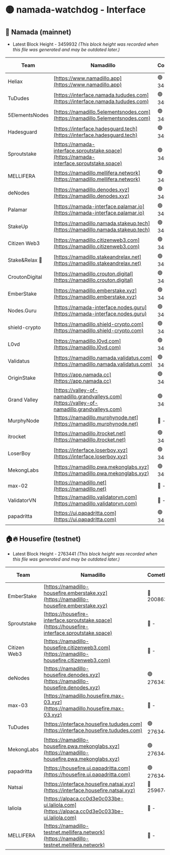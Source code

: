 # 🟡 namada-watchdog - Interface

## 🚀 Namada (mainnet)
- Latest Block Height - 3459932 *(This block height was recorded when this file was generated and may be outdated later.)*

| Team | Namadillo | CometBFT | Indexer | MASP Indexer |
|-|-|-|-|-|
| Heliax | [https://www.namadillo.app](https://www.namadillo.app) | 🟢 3459907 | 🟢 3459907 | 🟢 3459907 |
| TuDudes | [https://interface.namada.tududes.com](https://interface.namada.tududes.com) | 🟢 3459908 | 🟢 3459907 | 🟢 3459907 |
| 5ElementsNodes | [https://namadillo.5elementsnodes.com](https://namadillo.5elementsnodes.com) | 🟢 3459908 | 🟢 3459908 | 🟢 3459908 |
| Hadesguard | [https://interface.hadesguard.tech](https://interface.hadesguard.tech) | 🟢 3459909 | 🟢 3459909 | 🟢 3459908 |
| Sproutstake | [https://namada-interface.sproutstake.space](https://namada-interface.sproutstake.space) | 🟢 3459909 | 🟢 3459909 | 🟢 3459909 |
| MELLIFERA | [https://namadillo.mellifera.network](https://namadillo.mellifera.network) | 🟢 3459911 | 🟢 3459910 | 🟢 3459911 |
| deNodes | [https://namadillo.denodes.xyz](https://namadillo.denodes.xyz) | 🟢 3459911 | 🟢 3459911 | 🟢 3459911 |
| Palamar | [https://namada-interface.palamar.io](https://namada-interface.palamar.io) | 🟢 3459912 | 🟢 3459912 | 🟢 3459912 |
| StakeUp | [https://namadillo.namada.stakeup.tech](https://namadillo.namada.stakeup.tech) | 🟢 3459913 | 🟢 3459913 | 🟢 3459913 |
| Citizen Web3 | [https://namadillo.citizenweb3.com](https://namadillo.citizenweb3.com) | 🟢 3459914 | 🟢 3459913 | 🟢 3459914 |
| Stake&Relax 🦥 | [https://namadillo.stakeandrelax.net](https://namadillo.stakeandrelax.net) | 🟢 3459914 | 🟢 3459914 | 🟢 3459914 |
| CroutonDigital | [https://namadillo.crouton.digital](https://namadillo.crouton.digital) | 🟢 3459915 | 🟢 3459915 | 🟢 3459915 |
| EmberStake | [https://namadillo.emberstake.xyz](https://namadillo.emberstake.xyz) | 🟢 3459916 | 🟢 3459915 | 🟢 3459915 |
| Nodes.Guru | [https://namada-interface.nodes.guru](https://namada-interface.nodes.guru) | 🟢 3459916 | 🟢 3459916 | 🟢 3459916 |
| shield-crypto | [https://namadillo.shield-crypto.com](https://namadillo.shield-crypto.com) | 🟢 3459917 | 🟢 3459917 | 🟢 3459917 |
| L0vd | [https://namadillo.l0vd.com](https://namadillo.l0vd.com) | 🟢 3459918 | 🟢 3459918 | 🟢 3459918 |
| Validatus | [https://namadillo.namada.validatus.com](https://namadillo.namada.validatus.com) | 🟢 3459919 | 🟢 3459919 | 🟢 3459919 |
| OriginStake | [https://app.namada.cc](https://app.namada.cc) | 🟢 3459920 | 🟢 3459919 | 🟢 3459919 |
| Grand Valley | [https://valley-of-namadillo.grandvalleys.com](https://valley-of-namadillo.grandvalleys.com) | 🟢 3459920 | 🔴 - | 🔴 - |
| MurphyNode | [https://namadillo.murphynode.net](https://namadillo.murphynode.net) | 🔴 - | 🔴 - | 🔴 - |
| itrocket | [https://namadillo.itrocket.net](https://namadillo.itrocket.net) | 🟢 3459926 | 🟢 3459926 | 🟢 3459926 |
| LoserBoy | [https://interface.loserboy.xyz](https://interface.loserboy.xyz) | 🟢 3459927 | 🟢 3459927 | 🟢 3459927 |
| MekongLabs | [https://namadillo.pwa.mekonglabs.xyz](https://namadillo.pwa.mekonglabs.xyz) | 🟢 3459927 | 🟢 3459927 | 🟢 3459927 |
| max-02 | [https://namadillo.net](https://namadillo.net) | 🔴 - | 🔴 - | 🔴 - |
| ValidatorVN | [https://namadillo.validatorvn.com](https://namadillo.validatorvn.com) | 🔴 - | 🔴 - | 🔴 - |
| papadritta | [https://ui.papadritta.com](https://ui.papadritta.com) | 🟢 3459932 | 🟢 3459932 | 🔴 - |

## 🏠🔥 Housefire (testnet)
- Latest Block Height - 2763441 *(This block height was recorded when this file was generated and may be outdated later.)*

| Team | Namadillo | CometBFT | Indexer | MASP Indexer |
|-|-|-|-|-|
| EmberStake | [https://namadillo-housefire.emberstake.xyz](https://namadillo-housefire.emberstake.xyz) | 🔴 2008636 | 🔴 - | 🔴 - |
| Sproutstake | [https://housefire-interface.sproutstake.space](https://housefire-interface.sproutstake.space) | 🔴 - | 🔴 - | 🔴 - |
| Citizen Web3 | [https://namadillo-housefire.citizenweb3.com](https://namadillo-housefire.citizenweb3.com) | 🔴 - | 🔴 - | 🔴 - |
| deNodes | [https://namadillo-housefire.denodes.xyz](https://namadillo-housefire.denodes.xyz) | 🟢 2763431 | 🟢 2763431 | 🟢 2763431 |
| max-03 | [https://namadillo.housefire.max-03.xyz](https://namadillo.housefire.max-03.xyz) | 🔴 - | 🔴 - | 🔴 - |
| TuDudes | [https://interface.housefire.tududes.com](https://interface.housefire.tududes.com) | 🟢 2763440 | 🟢 2763440 | 🟢 2763440 |
| MekongLabs | [https://namadillo-housefire.pwa.mekonglabs.xyz](https://namadillo-housefire.pwa.mekonglabs.xyz) | 🟢 2763440 | 🟢 2763440 | 🟢 2763440 |
| papadritta | [https://housefire.ui.papadritta.com](https://housefire.ui.papadritta.com) | 🟢 2763441 | 🟢 2763441 | 🟢 2763441 |
| Natsai | [https://interface.housefire.natsai.xyz](https://interface.housefire.natsai.xyz) | 🔴 2596741 | 🔴 2596741 | 🔴 2596741 |
| laliola | [https://alpaca.cc0d3e0c033be-ui.laliola.com](https://alpaca.cc0d3e0c033be-ui.laliola.com) | 🔴 - | 🔴 - | 🔴 - |
| MELLIFERA | [https://namadillo-testnet.mellifera.network](https://namadillo-testnet.mellifera.network) | 🔴 - | 🟢 2763444 | 🔴 2607259 |

